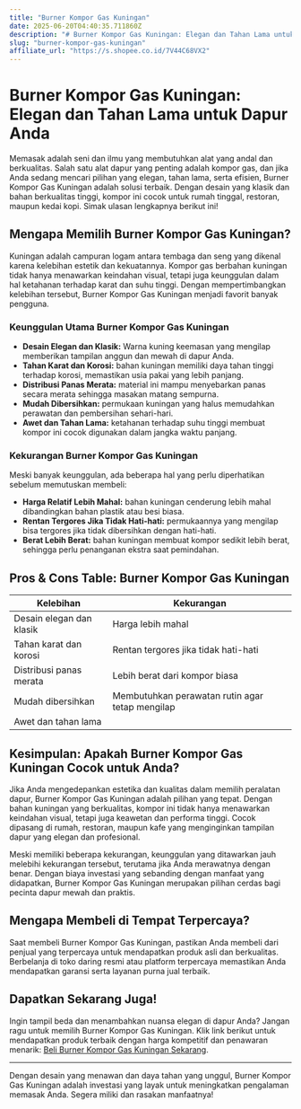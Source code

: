 ```yaml
---
title: "Burner Kompor Gas Kuningan"
date: 2025-06-20T04:40:35.711860Z
description: "# Burner Kompor Gas Kuningan: Elegan dan Tahan Lama untuk Dapur Anda..."
slug: "burner-kompor-gas-kuningan"
affiliate_url: "https://s.shopee.co.id/7V44C68VX2"
---
```

# Burner Kompor Gas Kuningan: Elegan dan Tahan Lama untuk Dapur Anda

Memasak adalah seni dan ilmu yang membutuhkan alat yang andal dan berkualitas. Salah satu alat dapur yang penting adalah kompor gas, dan jika Anda sedang mencari pilihan yang elegan, tahan lama, serta efisien, Burner Kompor Gas Kuningan adalah solusi terbaik. Dengan desain yang klasik dan bahan berkualitas tinggi, kompor ini cocok untuk rumah tinggal, restoran, maupun kedai kopi. Simak ulasan lengkapnya berikut ini!

## Mengapa Memilih Burner Kompor Gas Kuningan?

Kuningan adalah campuran logam antara tembaga dan seng yang dikenal karena kelebihan estetik dan kekuatannya. Kompor gas berbahan kuningan tidak hanya menawarkan keindahan visual, tetapi juga keunggulan dalam hal ketahanan terhadap karat dan suhu tinggi. Dengan mempertimbangkan kelebihan tersebut, Burner Kompor Gas Kuningan menjadi favorit banyak pengguna.

### Keunggulan Utama Burner Kompor Gas Kuningan

- **Desain Elegan dan Klasik:** Warna kuning keemasan yang mengilap memberikan tampilan anggun dan mewah di dapur Anda.
- **Tahan Karat dan Korosi:** bahan kuningan memiliki daya tahan tinggi terhadap korosi, memastikan usia pakai yang lebih panjang.
- **Distribusi Panas Merata:** material ini mampu menyebarkan panas secara merata sehingga masakan matang sempurna.
- **Mudah Dibersihkan:** permukaan kuningan yang halus memudahkan perawatan dan pembersihan sehari-hari.
- **Awet dan Tahan Lama:** ketahanan terhadap suhu tinggi membuat kompor ini cocok digunakan dalam jangka waktu panjang.

### Kekurangan Burner Kompor Gas Kuningan

Meski banyak keunggulan, ada beberapa hal yang perlu diperhatikan sebelum memutuskan membeli:

- **Harga Relatif Lebih Mahal:** bahan kuningan cenderung lebih mahal dibandingkan bahan plastik atau besi biasa.
- **Rentan Tergores Jika Tidak Hati-hati:** permukaannya yang mengilap bisa tergores jika tidak dibersihkan dengan hati-hati.
- **Berat Lebih Berat:** bahan kuningan membuat kompor sedikit lebih berat, sehingga perlu penanganan ekstra saat pemindahan.

## Pros & Cons Table: Burner Kompor Gas Kuningan

| Kelebihan                                 | Kekurangan                                   |
|------------------------------------------|----------------------------------------------|
| Desain elegan dan klasik                | Harga lebih mahal                          |
| Tahan karat dan korosi                  | Rentan tergores jika tidak hati-hati     |
| Distribusi panas merata                 | Lebih berat dari kompor biasa             |
| Mudah dibersihkan                      | Membutuhkan perawatan rutin agar tetap mengilap |
| Awet dan tahan lama                     |                                              |

## Kesimpulan: Apakah Burner Kompor Gas Kuningan Cocok untuk Anda?

Jika Anda mengedepankan estetika dan kualitas dalam memilih peralatan dapur, Burner Kompor Gas Kuningan adalah pilihan yang tepat. Dengan bahan kuningan yang berkualitas, kompor ini tidak hanya menawarkan keindahan visual, tetapi juga keawetan dan performa tinggi. Cocok dipasang di rumah, restoran, maupun kafe yang menginginkan tampilan dapur yang elegan dan profesional.

Meski memiliki beberapa kekurangan, keunggulan yang ditawarkan jauh melebihi kekurangan tersebut, terutama jika Anda merawatnya dengan benar. Dengan biaya investasi yang sebanding dengan manfaat yang didapatkan, Burner Kompor Gas Kuningan merupakan pilihan cerdas bagi pecinta dapur mewah dan praktis.

## Mengapa Membeli di Tempat Terpercaya?

Saat membeli Burner Kompor Gas Kuningan, pastikan Anda membeli dari penjual yang terpercaya untuk mendapatkan produk asli dan berkualitas. Berbelanja di toko daring resmi atau platform terpercaya memastikan Anda mendapatkan garansi serta layanan purna jual terbaik.

## Dapatkan Sekarang Juga!

Ingin tampil beda dan menambahkan nuansa elegan di dapur Anda? Jangan ragu untuk memilih Burner Kompor Gas Kuningan. Klik link berikut untuk mendapatkan produk terbaik dengan harga kompetitif dan penawaran menarik: [Beli Burner Kompor Gas Kuningan Sekarang](https://s.shopee.co.id/7V44C68VX2).

---

Dengan desain yang menawan dan daya tahan yang unggul, Burner Kompor Gas Kuningan adalah investasi yang layak untuk meningkatkan pengalaman memasak Anda. Segera miliki dan rasakan manfaatnya!